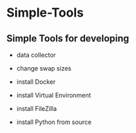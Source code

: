 # Simple-Tools
Simple Tools for developing
---

 - data collector

 - change swap sizes

 - install Docker  
 - install Virtual Environment
 - install FileZilla
 - install Python from source